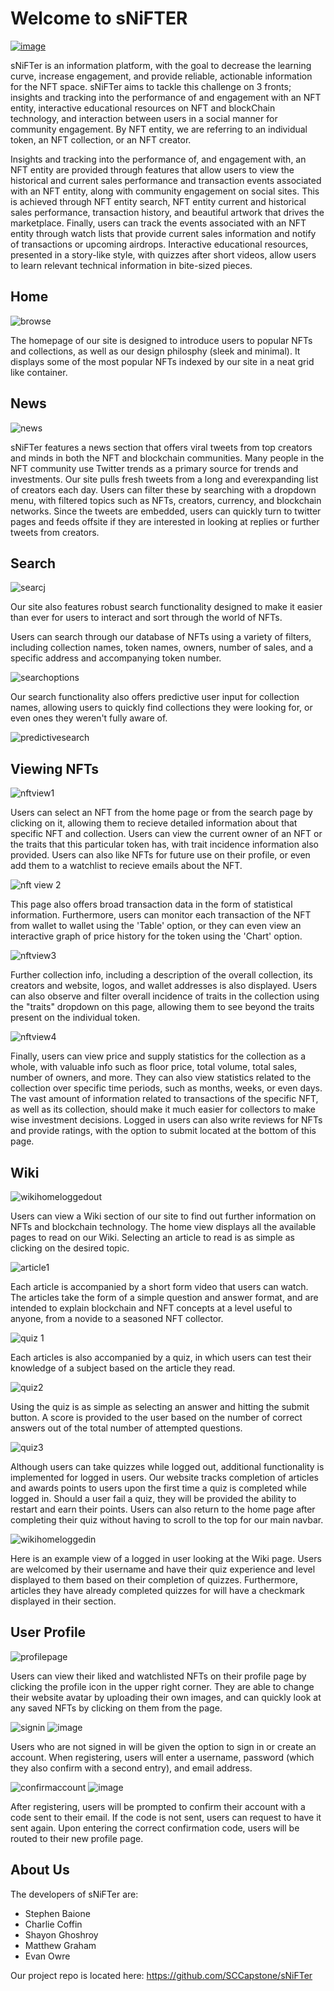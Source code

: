 # Welcome to sNiFTER

[![image](https://user-images.githubusercontent.com/59932579/164502470-e1c6a93c-7f6e-4f7c-9cdf-e07358ac0a5b.png)](https://www.youtube.com/watch?v=NpEaa2P7qZI)

sNiFTer is an information platform, with the goal to decrease the learning curve, increase engagement, and provide reliable, actionable information for the NFT space. sNiFTer aims to tackle this challenge on 3 fronts; insights and tracking into the performance of and engagement with an NFT entity, interactive educational resources on NFT and blockChain technology, and interaction between users in a social manner for community engagement. By NFT entity, we are referring to an individual token, an NFT collection, or an NFT creator.

Insights and tracking into the performance of, and engagement with, an NFT entity are provided through features that allow users to view the historical and current sales performance and transaction events associated with an NFT entity, along with community engagement on social sites. This is achieved through NFT entity search, NFT entity current and historical sales performance, transaction history, and beautiful artwork that drives the marketplace. Finally, users can track the events associated with an NFT entity through watch lists that provide current sales information and notify of transactions or upcoming airdrops. Interactive educational resources, presented in a story-like style, with quizzes after short videos, allow users to learn relevant technical information in bite-sized pieces. 

## Home

![browse](https://user-images.githubusercontent.com/59932579/164487437-2fa12df1-4d96-4238-a79a-97b186df6e68.png)

The homepage of our site is designed to introduce users to popular NFTs and collections, as well as our design philosphy (sleek and minimal). It displays some of the most popular NFTs indexed by our site in a neat grid like container.

## News

![news](https://user-images.githubusercontent.com/59932579/164488024-bc4e95be-f175-4892-beeb-6a0cc60f7b64.png)

sNiFTer features a news section that offers viral tweets from top creators and minds in both the NFT and blockchain communities. Many people in the NFT community use Twitter trends as a primary source for trends and investments. Our site pulls fresh tweets from a long and everexpanding list of creators each day. Users can filter these by searching with a dropdown menu, with filtered topics such as NFTs, creators, currency, and blockchain networks. Since the tweets are embedded, users can quickly turn to twitter pages and feeds offsite if they are interested in looking at replies or further tweets from creators.

## Search

![searcj](https://user-images.githubusercontent.com/59932579/164488588-224adc1d-aeca-4cf9-98da-913ff5b1c12c.png)

Our site also features robust search functionality designed to make it easier than ever for users to interact and sort through the world of NFTs. 

Users can search through our database of NFTs using a variety of filters, including collection names, token names, owners, number of sales, and a specific address and accompanying token number. 

![searchoptions](https://user-images.githubusercontent.com/59932579/164489822-f420d048-10db-46cb-a57b-fde4c0ada5e9.PNG)

Our search functionality also offers predictive user input for collection names, allowing users to quickly find collections they were looking for, or even ones they weren't fully aware of.

![predictivesearch](https://user-images.githubusercontent.com/59932579/164489746-efa78a4a-59fb-425b-96c3-ce7300c99b98.PNG)

## Viewing NFTs

![nftview1](https://user-images.githubusercontent.com/59932579/164490990-da2cad39-3adc-4a59-bbe7-70ca981f01b5.png)

Users can select an NFT from the home page or from the search page by clicking on it, allowing them to recieve detailed information about that specific NFT and collection. Users can view the current owner of an NFT or the traits that this particular token has, with trait incidence information also provided. Users can also like NFTs for future use on their profile, or even add them to a watchlist to recieve emails about the NFT.

![nft view 2](https://user-images.githubusercontent.com/59932579/164491008-1e100d67-9c50-4929-b324-dbaeb606df04.png)

This page also offers broad transaction data in the form of statistical information. Furthermore, users can monitor each transaction of the NFT from wallet to wallet using the 'Table' option, or they can even view an interactive graph of price history for the token using the 'Chart' option.

![nftview3](https://user-images.githubusercontent.com/59932579/164491015-70a8b95a-d905-480e-be26-9439c18f1342.png)

Further collection info, including a description of the overall collection, its creators and website, logos, and wallet addresses is also displayed. Users can also observe and filter overall incidence of traits in the collection using the "traits" dropdown on this page, allowing them to see beyond the traits present on the individual token.

![nftview4](https://user-images.githubusercontent.com/59932579/164491270-3da2278e-9b7f-4140-9fbf-8d5103ae7fb2.png)

Finally, users can view price and supply statistics for the collection as a whole, with valuable info such as floor price, total volume, total sales, number of owners, and more. They can also view statistics related to the collection over specific time periods, such as months, weeks, or even days. The vast amount of information related to transactions of the specific NFT, as well as its collection, should make it much easier for collectors to make wise investment decisions. Logged in users can also write reviews for NFTs and provide ratings, with the option to submit located at the bottom of this page.

## Wiki

![wikihomeloggedout](https://user-images.githubusercontent.com/59932579/164495415-6192d7b2-9754-48fa-a7c0-c4813d1bb72d.png)

Users can view a Wiki section of our site to find out further information on NFTs and blockchain technology. The home view displays all the available pages to read on our Wiki. Selecting an article to read is as simple as clicking on the desired topic.

![article1](https://user-images.githubusercontent.com/59932579/164497324-1da73b74-e47c-4818-b3e5-3c6d8618bbe0.png)

Each article is accompanied by a short form video that users can watch. The articles take the form of a simple question and answer format, and are intended to explain blockchain and NFT concepts at a level useful to anyone, from a novide to a seasoned NFT collector.

![quiz 1](https://user-images.githubusercontent.com/59932579/164497652-21f928db-f47c-4101-a2cc-be9e333d6921.png)

Each articles is also accompanied by a quiz, in which users can test their knowledge of a subject based on the article they read.

![quiz2](https://user-images.githubusercontent.com/59932579/164497831-a5f52d58-2711-4b2a-a3fe-166dd45c2f2e.PNG)

Using the quiz is as simple as selecting an answer and hitting the submit button. A score is provided to the user based on the number of correct answers out of the total number of attempted questions.

![quiz3](https://user-images.githubusercontent.com/59932579/164497846-1246f639-3cf3-4a28-a757-09b70fce3eeb.PNG)

Although users can take quizzes while logged out, additional functionality is implemented for logged in users. Our website tracks completion of articles and awards points to users upon the first time a quiz is completed while logged in. Should a user fail a quiz, they will be provided the ability to restart and earn their points. Users can also return to the home page after completing their quiz without having to scroll to the top for our main navbar.

![wikihomeloggedin](https://user-images.githubusercontent.com/59932579/164495630-7826fdc8-bd45-4d9d-ae06-2c9557154c88.png)

Here is an example view of a logged in user looking at the Wiki page. Users are welcomed by their username and have their quiz experience and level displayed to them based on their completion of quizzes. Furthermore, articles they have already completed quizzes for will have a checkmark displayed in their section.

## User Profile

![profilepage](https://user-images.githubusercontent.com/59932579/164499360-bf295ee2-c032-4df8-bdce-498cdef2f305.png)

Users can view their liked and watchlisted NFTs on their profile page by clicking the profile icon in the upper right corner. They are able to change their website avatar by uploading their own images, and can quickly look at any saved NFTs by clicking on them from the page.

![signin](https://user-images.githubusercontent.com/59932579/164499788-b69e95f9-d98d-4d44-8532-81d6ee1e346b.PNG)
![image](https://user-images.githubusercontent.com/59932579/164500780-a88b347d-a21d-426e-bc0d-bbf24963434b.png)

Users who are not signed in will be given the option to sign in or create an account. When registering, users will enter a username, password (which they also confirm with a second entry), and email address. 

![confirmaccount](https://user-images.githubusercontent.com/59932579/164500961-fea5dea6-ab2c-427a-beb1-8605abcca873.PNG)
![image](https://user-images.githubusercontent.com/59932579/164501399-6ebf3880-e9cf-4283-9358-a9782e30fc3c.png)

After registering, users will be prompted to confirm their account with a code sent to their email. If the code is not sent, users can request to have it sent again. Upon entering the correct confirmation code, users will be routed to their new profile page.

## About Us

The developers of sNiFTer are:
 - Stephen Baione
 - Charlie Coffin
 - Shayon Ghoshroy
 - Matthew Graham
 - Evan Owre

Our project repo is located here:
https://github.com/SCCapstone/sNiFTer
